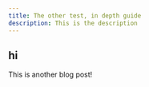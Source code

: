 ```yaml
---
title: The other test, in depth guide
description: This is the description
---
```


## hi

This is another blog post!

